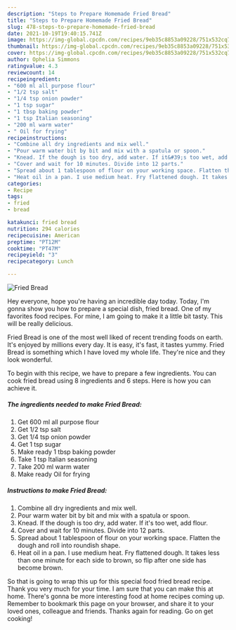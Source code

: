 ```yaml
---
description: "Steps to Prepare Homemade Fried Bread"
title: "Steps to Prepare Homemade Fried Bread"
slug: 478-steps-to-prepare-homemade-fried-bread
date: 2021-10-19T19:40:15.741Z
image: https://img-global.cpcdn.com/recipes/9eb35c8853a09228/751x532cq70/fried-bread-recipe-main-photo.jpg
thumbnail: https://img-global.cpcdn.com/recipes/9eb35c8853a09228/751x532cq70/fried-bread-recipe-main-photo.jpg
cover: https://img-global.cpcdn.com/recipes/9eb35c8853a09228/751x532cq70/fried-bread-recipe-main-photo.jpg
author: Ophelia Simmons
ratingvalue: 4.3
reviewcount: 14
recipeingredient:
- "600 ml all purpose flour"
- "1/2 tsp salt"
- "1/4 tsp onion powder"
- "1 tsp sugar"
- "1 tbsp baking powder"
- "1 tsp Italian seasoning"
- "200 ml warm water"
- " Oil for frying"
recipeinstructions:
- "Combine all dry ingredients and mix well."
- "Pour warm water bit by bit and mix with a spatula or spoon."
- "Knead. If the dough is too dry, add water. If it&#39;s too wet, add flour."
- "Cover and wait for 10 minutes. Divide into 12 parts."
- "Spread about 1 tablespoon of flour on your working space. Flatten the dough and roll into roundish shape."
- "Heat oil in a pan. I use medium heat. Fry flattened dough. It takes less than one minute for each side to brown, so flip after one side has become brown."
categories:
- Recipe
tags:
- fried
- bread

katakunci: fried bread 
nutrition: 294 calories
recipecuisine: American
preptime: "PT12M"
cooktime: "PT47M"
recipeyield: "3"
recipecategory: Lunch

---
```



![Fried Bread](https://img-global.cpcdn.com/recipes/9eb35c8853a09228/751x532cq70/fried-bread-recipe-main-photo.jpg)

Hey everyone, hope you're having an incredible day today. Today, I'm gonna show you how to prepare a special dish, fried bread. One of my favorites food recipes. For mine, I am going to make it a little bit tasty. This will be really delicious.



Fried Bread is one of the most well liked of recent trending foods on earth. It's enjoyed by millions every day. It is easy, it's fast, it tastes yummy. Fried Bread is something which I have loved my whole life. They're nice and they look wonderful.


To begin with this recipe, we have to prepare a few ingredients. You can cook fried bread using 8 ingredients and 6 steps. Here is how you can achieve it.

<!--inarticleads1-->

##### The ingredients needed to make Fried Bread:

1. Get 600 ml all purpose flour
1. Get 1/2 tsp salt
1. Get 1/4 tsp onion powder
1. Get 1 tsp sugar
1. Make ready 1 tbsp baking powder
1. Take 1 tsp Italian seasoning
1. Take 200 ml warm water
1. Make ready  Oil for frying




<!--inarticleads2-->

##### Instructions to make Fried Bread:

1. Combine all dry ingredients and mix well.
1. Pour warm water bit by bit and mix with a spatula or spoon.
1. Knead. If the dough is too dry, add water. If it&#39;s too wet, add flour.
1. Cover and wait for 10 minutes. Divide into 12 parts.
1. Spread about 1 tablespoon of flour on your working space. Flatten the dough and roll into roundish shape.
1. Heat oil in a pan. I use medium heat. Fry flattened dough. It takes less than one minute for each side to brown, so flip after one side has become brown.




So that is going to wrap this up for this special food fried bread recipe. Thank you very much for your time. I am sure that you can make this at home. There's gonna be more interesting food at home recipes coming up. Remember to bookmark this page on your browser, and share it to your loved ones, colleague and friends. Thanks again for reading. Go on get cooking!
